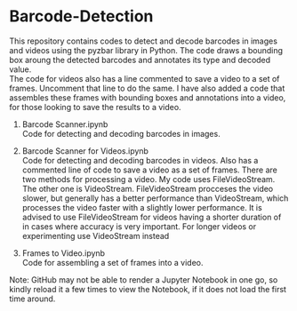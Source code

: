 # Barcode-Detection
This repository contains codes to detect and decode barcodes in images and videos using the pyzbar library in Python. The code draws a bounding box aroung the detected barcodes and annotates its type and decoded value.
<br>The code for videos also has a line commented to save a video to a set of frames. Uncomment that line to do the same. I have also added a code that assembles these frames with bounding boxes and annotations into a video, for those looking to save the results to a video.

1. Barcode Scanner.ipynb
<br>Code for detecting and decoding barcodes in images.

2. Barcode Scanner for Videos.ipynb
<br>Code for detecting and decoding barcodes in videos. Also has a commented line of code to save a video as a set of frames. There are two methods for processing a video. My code uses FileVideoStream. The other one is VideoStream. FileVideoStream procceses the video slower, but generally has a better performance than VideoStream, which processes the video faster with a slightly lower performance. It is advised to use FileVideoStream for videos having a shorter duration of in cases where accuracy is very important. For longer videos or experimenting use VideoStream instead 

3. Frames to Video.ipynb
<br>Code for assembling a set of frames into a video.

Note: GitHub may not be able to render a Jupyter Notebook in one go, so kindly reload it a few times to view the Notebook, if it does not load the first time around.
